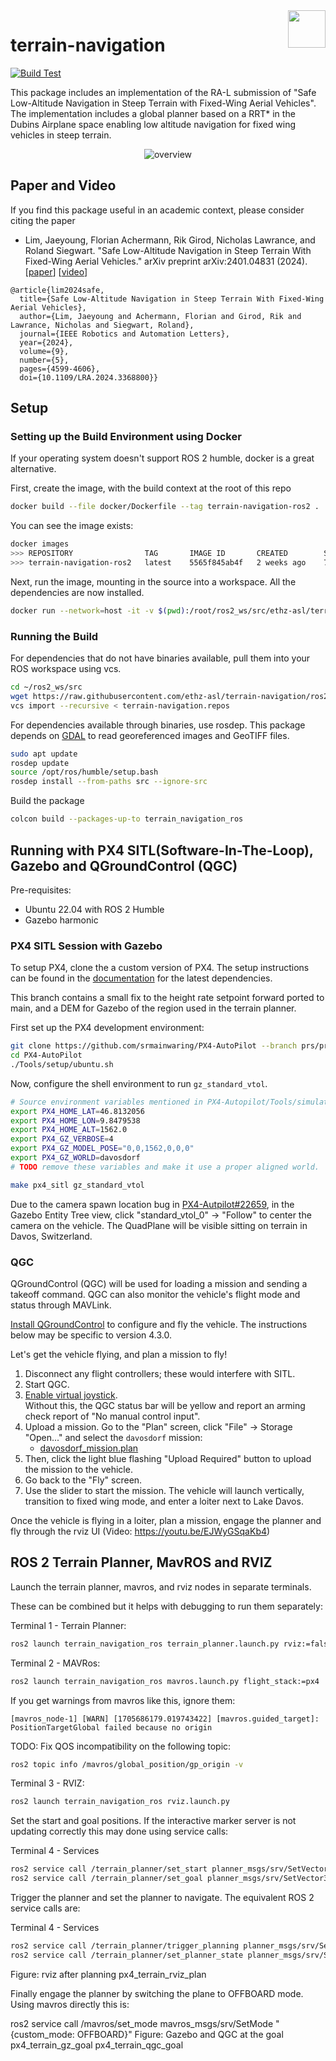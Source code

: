 <img align="right" height="60" src="https://user-images.githubusercontent.com/5248102/126074528-004a32b9-7911-486a-9e79-8b78e6e66fdc.png">

# terrain-navigation

[![Build Test](https://github.com/ethz-asl/terrain-navigation/actions/workflows/build_test.yml/badge.svg)](https://github.com/ethz-asl/terrain-navigation/actions/workflows/build_test.yml)

This package includes an implementation of the RA-L submission of  "Safe Low-Altitude Navigation in Steep Terrain with Fixed-Wing Aerial Vehicles".
The implementation includes a global planner based on a RRT* in the Dubins Airplane space enabling low altitude navigation for fixed wing vehicles in steep terrain.

<p align="center">
    <img src="https://github.com/ethz-asl/terrain-navigation/assets/5248102/90e43b60-ea8c-49db-9fb3-257b145fc35c" alt="overview">
</p>

## Paper and Video
If you find this package useful in an academic context, please consider citing the paper

- Lim, Jaeyoung, Florian Achermann, Rik Girod, Nicholas Lawrance, and Roland Siegwart. "Safe Low-Altitude Navigation in Steep Terrain With Fixed-Wing Aerial Vehicles." arXiv preprint arXiv:2401.04831 (2024). [[paper](https://arxiv.org/abs/2401.04831)] [[video](https://youtu.be/7C5SsRn_L5Q?si=cMNtX16F1aFNrV8_)]

```
@article{lim2024safe,
  title={Safe Low-Altitude Navigation in Steep Terrain With Fixed-Wing Aerial Vehicles},
  author={Lim, Jaeyoung and Achermann, Florian and Girod, Rik and Lawrance, Nicholas and Siegwart, Roland},
  journal={IEEE Robotics and Automation Letters},
  year={2024},
  volume={9},
  number={5},
  pages={4599-4606},
  doi={10.1109/LRA.2024.3368800}}
```

## Setup

### Setting up the Build Environment using Docker

If your operating system doesn't support ROS 2 humble, docker is a great alternative. 

First, create the image, with the build context at the root of this repo

```Bash
docker build --file docker/Dockerfile --tag terrain-navigation-ros2 .
```

You can see the image exists:
```bash
docker images
>>> REPOSITORY                TAG       IMAGE ID       CREATED        SIZE
>>> terrain-navigation-ros2   latest    5565f845ab4f   2 weeks ago    774MB
```

Next, run the image, mounting in the source into a workspace. All the dependencies are now installed.
```Bash
docker run --network=host -it -v $(pwd):/root/ros2_ws/src/ethz-asl/terrain-navigation -w /root/ros2_ws terrain-navigation-ros2 bash
```

### Running the Build

For dependencies that do not have binaries available, pull them into your ROS workspace using vcs.
```bash
cd ~/ros2_ws/src
wget https://raw.githubusercontent.com/ethz-asl/terrain-navigation/ros2/terrain-navigation.repos
vcs import --recursive < terrain-navigation.repos
```

For dependencies available through binaries, use rosdep.
This package depends on [GDAL](https://gdal.org/index.html) to read georeferenced images and GeoTIFF files.
```bash
sudo apt update
rosdep update
source /opt/ros/humble/setup.bash
rosdep install --from-paths src --ignore-src
```

Build the package
```bash
colcon build --packages-up-to terrain_navigation_ros
```

## Running with PX4 SITL(Software-In-The-Loop), Gazebo and QGroundControl (QGC)

Pre-requisites:
* Ubuntu 22.04 with ROS 2 Humble
* Gazebo harmonic

### PX4 SITL Session with Gazebo

To setup PX4, clone the a custom version of PX4.
The setup instructions can be found in the [documentation](https://docs.px4.io/main/en/dev_setup/dev_env_linux_ubuntu.html) for the latest dependencies.

This branch contains a small fix to the height rate setpoint forward ported to main, and a DEM for Gazebo of the region used in the terrain planner.

First set up the PX4 development environment:
```bash
git clone https://github.com/srmainwaring/PX4-AutoPilot --branch prs/pr-hinwil-testing-rebased --recursive
cd PX4-AutoPilot
./Tools/setup/ubuntu.sh
```

Now, configure the shell environment to run `gz_standard_vtol`.
```bash
# Source environment variables mentioned in PX4-Autopilot/Tools/simulation/gz/worlds/davosdorf.sdf
export PX4_HOME_LAT=46.8132056
export PX4_HOME_LON=9.8479538
export PX4_HOME_ALT=1562.0
export PX4_GZ_VERBOSE=4
export PX4_GZ_MODEL_POSE="0,0,1562,0,0,0"
export PX4_GZ_WORLD=davosdorf
# TODO remove these variables and make it use a proper aligned world.

make px4_sitl gz_standard_vtol
```

Due to the camera spawn location bug in [PX4-Autpilot#22659](https://github.com/PX4/PX4-Autopilot/issues/22659), 
in the Gazebo Entity Tree view, click "standard_vtol_0" -> "Follow" to center the camera on the vehicle.
The QuadPlane will be visible sitting on terrain in Davos, Switzerland.

### QGC


QGroundControl (QGC) will be used for loading a mission and sending a takeoff command.
QGC can also monitor the vehicle's flight mode and status through MAVLink.

[Install QGroundControl](https://docs.qgroundcontrol.com/master/en/qgc-user-guide/getting_started/download_and_install.html) to configure and fly the vehicle. The instructions below may be specific to version 4.3.0.

Let's get the vehicle flying, and plan a mission to fly!

1. Disconnect any flight controllers; these would interfere with SITL.
1. Start QGC.
1. [Enable virtual joystick](https://docs.qgroundcontrol.com/master/en/qgc-user-guide/settings_view/virtual_joystick.html#enable-the-thumbsticks).    
   Without this, the QGC status bar will be yellow and report an arming check report of "No manual control input".
1. Upload a mission. Go to the "Plan" screen, click "File" -> Storage "Open..." and select the `davosdorf` mission:
   * [davosdorf_mission.plan](./terrain_navigation_ros/config/davosdorf_mission.plan)
1. Then, click the light blue flashing "Upload Required" button to upload the mission to the vehicle.
1. Go back to the "Fly" screen.
1. Use the slider to start the mission. The vehicle will launch vertically, transition to fixed wing mode, and enter a loiter next to Lake Davos.

Once the vehicle is flying in a loiter,  plan a mission, engage the planner and fly through the rviz UI (Video: https://youtu.be/EJWyGSqaKb4)

## ROS 2 Terrain Planner, MavROS and RVIZ

Launch the terrain planner, mavros, and rviz nodes in separate terminals. 

These can be combined but it helps with debugging to run them separately:

Terminal 1 - Terrain Planner:
```bash
ros2 launch terrain_navigation_ros terrain_planner.launch.py rviz:=false
```

Terminal 2 - MAVRos:
```bash
ros2 launch terrain_navigation_ros mavros.launch.py flight_stack:=px4
```

If you get warnings from mavros like this, ignore them:
```
[mavros_node-1] [WARN] [1705686179.019743422] [mavros.guided_target]: PositionTargetGlobal failed because no origin
```

TODO: Fix QOS incompatibility on the following topic: 
```bash
ros2 topic info /mavros/global_position/gp_origin -v
```


Terminal 3 - RVIZ:
```bash
ros2 launch terrain_navigation_ros rviz.launch.py
```



Set the start and goal positions. If the interactive marker server is not updating correctly this may done using service calls:

Terminal 4 - Services
```bash
ros2 service call /terrain_planner/set_start planner_msgs/srv/SetVector3 "{vector: {x: 1570, y: -330, z: -1}}"
ros2 service call /terrain_planner/set_goal planner_msgs/srv/SetVector3 "{vector: {x: -100, y: -200, z: -1}}"
```

Trigger the planner and set the planner to navigate. The equivalent ROS 2 service calls are:

Terminal 4 - Services
```bash
ros2 service call /terrain_planner/trigger_planning planner_msgs/srv/SetVector3 "{vector: {z: 10.0}}"
ros2 service call /terrain_planner/set_planner_state planner_msgs/srv/SetPlannerState "{state: 2}"
```
Figure: rviz after planning
px4_terrain_rviz_plan

Finally engage the planner by switching the plane to OFFBOARD mode. Using mavros directly this is:

ros2 service call /mavros/set_mode mavros_msgs/srv/SetMode "{custom_mode: OFFBOARD}"
Figure: Gazebo and QGC at the goal
px4_terrain_gz_goal
px4_terrain_qgc_goal
